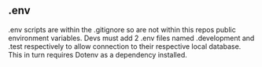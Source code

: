## .env

.env scripts are within the .gitignore so are not within this repos public environment variables. Devs must add 2 .env files named .development and .test respectively to allow connection to their respective local database. This in turn requires Dotenv as a dependency installed.
